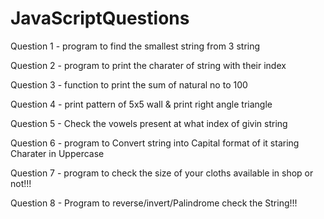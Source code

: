 # JavaScriptQuestions

Question 1 - program to find the smallest string from 3 string   

Question 2 - program to print the charater of string with their index

Question 3 - function to print the sum of natural no to 100

Question 4 - print pattern of 5x5 wall & print right angle triangle

Question 5 - Check the vowels present at what index of givin string

Question 6 - program to Convert string into Capital format of it staring Charater in Uppercase

Question 7 - program to check the size of your cloths  available in shop or not!!!

Question 8 - Program to reverse/invert/Palindrome check  the String!!!


